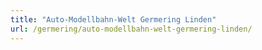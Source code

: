 ```yaml
---
title: "Auto-Modellbahn-Welt Germering Linden"
url: /germering/auto-modellbahn-welt-germering-linden/
---
```

